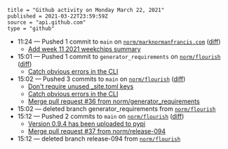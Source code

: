 ```
title = "Github activity on Monday March 22, 2021"
published = 2021-03-22T23:59:59Z
source = "api.github.com"
type = "github"
```

* 11:24 — Pushed 1 commit to `main` on [`norm/marknormanfrancis.com`](https://github.com/norm/marknormanfrancis.com) ([diff](https://github.com/norm/marknormanfrancis.com/compare/5589a249bb5886e26ae05658bbd19744abb122b0..46cc85afb7b1b8d5bd0234d933a7ba4ee1721872))
  * [Add week 11 2021 weekchips summary](https://github.com/norm/marknormanfrancis.com/commit/46cc85afb7b1b8d5bd0234d933a7ba4ee1721872)
* 15:01 — Pushed 1 commit to `generator_requirements` on [`norm/flourish`](https://github.com/norm/flourish) ([diff](https://github.com/norm/flourish/compare/2ea1924a8f83f2680847fc69c8c00fe0783688fc..b6374356b3437c11f6592acfe87b70138456ef70))
  * [Catch obvious errors in the CLI](https://github.com/norm/flourish/commit/b6374356b3437c11f6592acfe87b70138456ef70)
* 15:02 — Pushed 3 commits to `main` on [`norm/flourish`](https://github.com/norm/flourish) ([diff](https://github.com/norm/flourish/compare/66c0dce4ecb155efd93b73b30470553f68beab47..d7a677759d564899bb1864b68fcc3500bb7b4a54))
  * [Don't require unused _site.toml keys](https://github.com/norm/flourish/commit/dd6f0153b858b44f462569e4f29000f093c29477)
  * [Catch obvious errors in the CLI](https://github.com/norm/flourish/commit/b6374356b3437c11f6592acfe87b70138456ef70)
  * [Merge pull request #36 from norm/generator_requirements](https://github.com/norm/flourish/commit/d7a677759d564899bb1864b68fcc3500bb7b4a54)
* 15:02 — deleted branch generator_requirements from [`norm/flourish`](https://github.com/norm/flourish)
* 15:12 — Pushed 2 commits to `main` on [`norm/flourish`](https://github.com/norm/flourish) ([diff](https://github.com/norm/flourish/compare/d7a677759d564899bb1864b68fcc3500bb7b4a54..23cd4e4fb79d35678dd0700a8a31f26776dc7221))
  * [Version 0.9.4 has been uploaded to pypi](https://github.com/norm/flourish/commit/700fdf8c4a41860f9e25d1a87d620cfac8de3b1e)
  * [Merge pull request #37 from norm/release-094](https://github.com/norm/flourish/commit/23cd4e4fb79d35678dd0700a8a31f26776dc7221)
* 15:12 — deleted branch release-094 from [`norm/flourish`](https://github.com/norm/flourish)
